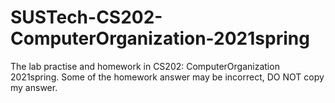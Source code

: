 # SUSTech-CS202-ComputerOrganization-2021spring
The lab practise and homework in CS202: ComputerOrganization 2021spring.
Some of the homework answer may be incorrect, DO NOT copy my answer.
